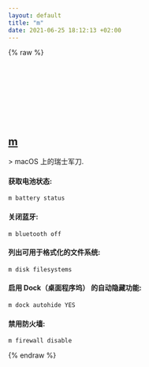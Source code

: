 ```yaml
---
layout: default
title: "m"
date: 2021-06-25 18:12:13 +02:00
---
```

{% raw %}
<h2 id="m">
  <a href="/zh/osx/m.html">m</a> <a href="#m"><svg class="icon">
    <use href="/assets/images/unicode_sprite.svg#link" />
  </svg></a>
</h2>
> macOS 上的瑞士军刀.

#### 获取电池状态:
```shell
m battery status
```
#### 关闭蓝牙:
```shell
m bluetooth off
```
#### 列出可用于格式化的文件系统:
```shell
m disk filesystems
```
#### 启用 Dock（桌面程序坞） 的自动隐藏功能:
```shell
m dock autohide YES
```
#### 禁用防火墙:
```shell
m firewall disable
```
{% endraw %}